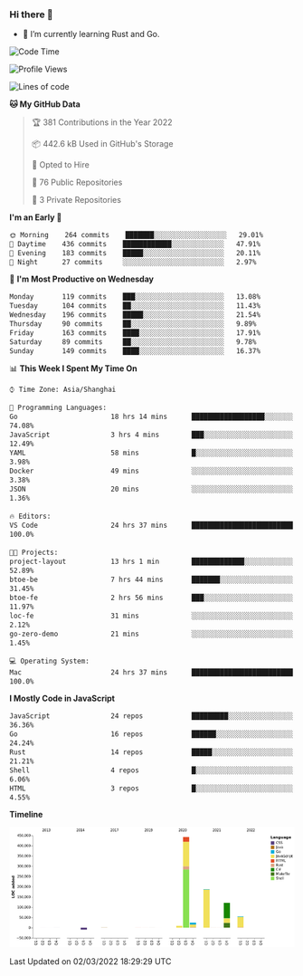 ### Hi there 👋

- 🌱 I’m currently learning Rust and Go.

<!--START_SECTION:waka-->
![Code Time](http://img.shields.io/badge/Code%20Time-279%20hrs%2010%20mins-blue)

![Profile Views](http://img.shields.io/badge/Profile%20Views-0-blue)

![Lines of code](https://img.shields.io/badge/From%20Hello%20World%20I%27ve%20Written-836%20Thousand%20lines%20of%20code-blue)

**🐱 My GitHub Data** 

> 🏆 381 Contributions in the Year 2022
 > 
> 📦 442.6 kB Used in GitHub's Storage 
 > 
> 💼 Opted to Hire
 > 
> 📜 76 Public Repositories 
 > 
> 🔑 3 Private Repositories  
 > 
**I'm an Early 🐤** 

```text
🌞 Morning    264 commits    ███████░░░░░░░░░░░░░░░░░░   29.01% 
🌆 Daytime    436 commits    ████████████░░░░░░░░░░░░░   47.91% 
🌃 Evening    183 commits    █████░░░░░░░░░░░░░░░░░░░░   20.11% 
🌙 Night      27 commits     ░░░░░░░░░░░░░░░░░░░░░░░░░   2.97%

```
📅 **I'm Most Productive on Wednesday** 

```text
Monday       119 commits    ███░░░░░░░░░░░░░░░░░░░░░░   13.08% 
Tuesday      104 commits    ██░░░░░░░░░░░░░░░░░░░░░░░   11.43% 
Wednesday    196 commits    █████░░░░░░░░░░░░░░░░░░░░   21.54% 
Thursday     90 commits     ██░░░░░░░░░░░░░░░░░░░░░░░   9.89% 
Friday       163 commits    ████░░░░░░░░░░░░░░░░░░░░░   17.91% 
Saturday     89 commits     ██░░░░░░░░░░░░░░░░░░░░░░░   9.78% 
Sunday       149 commits    ████░░░░░░░░░░░░░░░░░░░░░   16.37%

```


📊 **This Week I Spent My Time On** 

```text
⌚︎ Time Zone: Asia/Shanghai

💬 Programming Languages: 
Go                       18 hrs 14 mins      ██████████████████░░░░░░░   74.08% 
JavaScript               3 hrs 4 mins        ███░░░░░░░░░░░░░░░░░░░░░░   12.49% 
YAML                     58 mins             █░░░░░░░░░░░░░░░░░░░░░░░░   3.98% 
Docker                   49 mins             ░░░░░░░░░░░░░░░░░░░░░░░░░   3.38% 
JSON                     20 mins             ░░░░░░░░░░░░░░░░░░░░░░░░░   1.36%

🔥 Editors: 
VS Code                  24 hrs 37 mins      █████████████████████████   100.0%

🐱‍💻 Projects: 
project-layout           13 hrs 1 min        █████████████░░░░░░░░░░░░   52.89% 
btoe-be                  7 hrs 44 mins       ███████░░░░░░░░░░░░░░░░░░   31.45% 
btoe-fe                  2 hrs 56 mins       ███░░░░░░░░░░░░░░░░░░░░░░   11.97% 
loc-fe                   31 mins             ░░░░░░░░░░░░░░░░░░░░░░░░░   2.12% 
go-zero-demo             21 mins             ░░░░░░░░░░░░░░░░░░░░░░░░░   1.45%

💻 Operating System: 
Mac                      24 hrs 37 mins      █████████████████████████   100.0%

```

**I Mostly Code in JavaScript** 

```text
JavaScript               24 repos            █████████░░░░░░░░░░░░░░░░   36.36% 
Go                       16 repos            ██████░░░░░░░░░░░░░░░░░░░   24.24% 
Rust                     14 repos            █████░░░░░░░░░░░░░░░░░░░░   21.21% 
Shell                    4 repos             █░░░░░░░░░░░░░░░░░░░░░░░░   6.06% 
HTML                     3 repos             █░░░░░░░░░░░░░░░░░░░░░░░░   4.55%

```


**Timeline**

![Chart not found](https://raw.githubusercontent.com/elton/elton/main/charts/bar_graph.png) 


 Last Updated on 02/03/2022 18:29:29 UTC
<!--END_SECTION:waka-->

<!--
**elton/elton** is a ✨ _special_ ✨ repository because its `README.md` (this file) appears on your GitHub profile.

Here are some ideas to get you started:

- 🔭 I’m currently working on ...
- 🌱 I’m currently learning ...
- 👯 I’m looking to collaborate on ...
- 🤔 I’m looking for help with ...
- 💬 Ask me about ...
- 📫 How to reach me: ...
- 😄 Pronouns: ...
- ⚡ Fun fact: ...
-->
